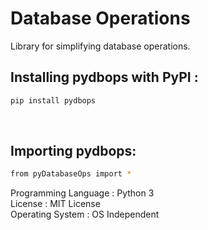 # Database Operations

Library for simplifying database operations.
<br>

## Installing pydbops with PyPI :

```sh
pip install pydbops
```

<br>
</h3>

## Importing pydbops:

```sh
from pyDatabaseOps import *
```

Programming Language : Python 3
<br>
License : MIT License
<br>
Operating System : OS Independent
